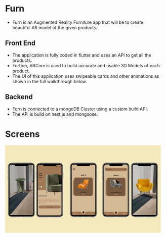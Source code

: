 # Furn
- Furn is an Augmented Reality Furniture app that will be to create beautiful AR model of the given products.

## Front End
- The application is fully coded in flutter and uses an API to get all the products.
- Further, ARCore is used to build accurate and usable 3D Models of each product.
- The UI of this application uses swipeable cards and other animations as shown in the full walkthrough below.

## Backend
- Furn is connected to a mongoDB Cluster using a custom build API.
- The APi is build on nest.js and mongoose.

# Screens

![Image1](images/comb_2.jpg)
